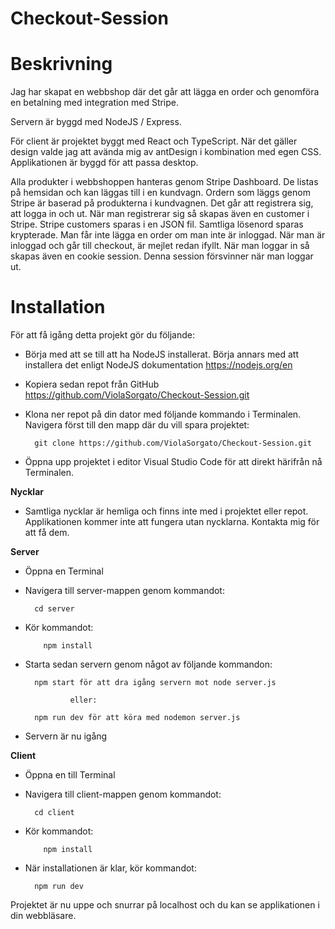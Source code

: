 # Checkout-Session

# Beskrivning

Jag har skapat en webbshop där det går att lägga en order och genomföra en betalning med integration med Stripe.

Servern är byggd med NodeJS / Express.

För client är projektet byggt med React och TypeScript. När det gäller design valde jag att avända mig av antDesign i kombination med egen CSS. Applikationen är byggd för att passa desktop.

Alla produkter i webbshoppen hanteras genom Stripe Dashboard. De listas på hemsidan och kan läggas till i en kundvagn. Ordern som läggs genom Stripe är baserad på produkterna i kundvagnen.
Det går att registrera sig, att logga in och ut. När man registrerar sig så skapas även en customer i Stripe. Stripe customers sparas i en JSON fil. Samtliga lösenord sparas krypterade.
Man får inte lägga en order om man inte är inloggad. När man är inloggad och går till checkout, är mejlet redan ifyllt. När man loggar in så skapas även en cookie session. Denna session försvinner när man loggar ut.

# Installation

För att få igång detta projekt gör du följande:

- Börja med att se till att ha NodeJS installerat. Börja annars med att installera det enligt NodeJS dokumentation https://nodejs.org/en

- Kopiera sedan repot från GitHub https://github.com/ViolaSorgato/Checkout-Session.git

- Klona ner repot på din dator med följande kommando i Terminalen. Navigera först till den mapp där du vill spara projektet:

        git clone https://github.com/ViolaSorgato/Checkout-Session.git

- Öppna upp projektet i editor Visual Studio Code för att direkt härifrån nå Terminalen.

**Nycklar**

- Samtliga nycklar är hemliga och finns inte med i projektet eller repot. Applikationen kommer inte att fungera utan nycklarna. Kontakta mig för att få dem.

**Server**

- Öppna en Terminal

- Navigera till server-mappen genom kommandot:

        cd server

- Kör kommandot:

          npm install

- Starta sedan servern genom något av följande kommandon:

        npm start för att dra igång servern mot node server.js

                eller:

        npm run dev för att köra med nodemon server.js

- Servern är nu igång

**Client**

- Öppna en till Terminal

- Navigera till client-mappen genom kommandot:

        cd client

- Kör kommandot:

          npm install

- När installationen är klar, kör kommandot:

        npm run dev

Projektet är nu uppe och snurrar på localhost och du kan se applikationen i din webbläsare.
